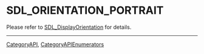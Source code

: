 # SDL_ORIENTATION_PORTRAIT

Please refer to [SDL_DisplayOrientation](SDL_DisplayOrientation) for details.

----
[CategoryAPI](CategoryAPI), [CategoryAPIEnumerators](CategoryAPIEnumerators)

